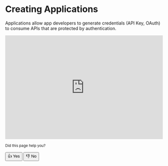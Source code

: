 # Creating Applications

Applications allow app developers to generate credentials (API Key, OAuth) to consume APIs that are protected by authentication.

<div 
  style="
  position: relative;
  box-sizing: content-box;
  max-height: 80vh;
  max-height: 80svh;
  width: 100%;
  aspect-ratio: 2;
  padding: 40px 0 40px 0;">
  <iframe 
    src="https://app.supademo.com/embed/cm3i6qzz8006w618vop9jls9e?embed_v=2"
    loading="lazy"
    title="APEX TechBiz"
    allow="clipboard-write"
    frameborder="0"
    webkitallowfullscreen="true"
    mozallowfullscreen="true"
    allowfullscreen
    style="
      position: absolute;
      top: 0;
      left: 0;
      width: 100%;
      height: 100%;">
  </iframe>
</div>

<small class="feedback">Did this page help you?</small>
<div>
  <button class="feedback">👍 Yes</button>
  <button class="feedback">👎 No</button>
</div>

